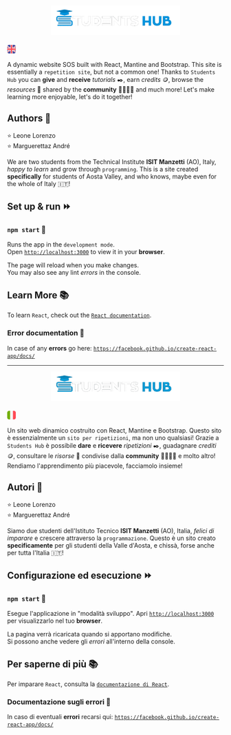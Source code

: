 <div style="text-align: center;">
	<img src="./src/img/logos/gif-students-hub-en-tr.gif" alt="Students Hub gif" style="max-width: 300px"/>
</div>

<img src="./src/img/flags/united-kingdom.png" alt="English part" style="width: 20px; margin-top: 20px;"/>

A dynamic website SOS built with React, Mantine and Bootstrap.
This site is essentially a `repetition site`, but not a common one! 
Thanks to `Students Hub` you can **give** and **receive** _tutorials_ ✒️, earn _credits_ 🪙, browse the _resources_ 📒 shared by the **community** 👨‍🎓👩‍🎓 and much more! Let's make learning more enjoyable, let's do it together!

## Authors 👥

⭐ Leone Lorenzo\
⭐ Marguerettaz André

We are two students from the Technical Institute **ISIT Manzetti** (AO), Italy, _happy to learn_ and grow through `programming`. This is a site created **specifically** for students of Aosta Valley, and who knows, maybe even for the whole of Italy 🇮🇹!

## Set up & run ⏩

### `npm start` 🛫

Runs the app in the `development mode`.\
Open [`http://localhost:3000`](http://localhost:3000) to view it in your **browser**.

The page will reload when you make changes.\
You may also see any lint _errors_ in the console.

## Learn More 📚

To learn `React`, check out the [`React documentation`](https://reactjs.org/).

### Error documentation 📜

In case of any **errors** go here: [`https://facebook.github.io/create-react-app/docs/`](https://facebook.github.io/create-react-app/docs/)

---

<div style="text-align: center;">
	<img src="./src/img/logos/gif-students-hub-tr.gif" alt="Students Hub gif" style="max-width: 300px"/>
</div>

<img src="./src/img/flags/italy.png" alt="Italian part" style="width: 20px; margin-top: 20px;"/>

Un sito web dinamico costruito con React, Mantine e Bootstrap. Questo sito è essenzialmente un `sito per ripetizioni`, ma non uno qualsiasi!
Grazie a `Students Hub` è possibile **dare** e **ricevere** _ripetizioni_ ✒️, guadagnare _crediti_ 🪙, consultare le _risorse_ 📒 condivise dalla **community** 👨‍🎓👩‍🎓 e molto altro! Rendiamo l'apprendimento più piacevole, facciamolo insieme!

## Autori 👥

⭐ Leone Lorenzo\
⭐ Marguerettaz André

Siamo due studenti dell'Istituto Tecnico **ISIT Manzetti** (AO), Italia, _felici di imparare_ e crescere attraverso la `programmazione`. Questo è un sito creato **specificamente** per gli studenti della Valle d'Aosta, e chissà, forse anche per tutta l'Italia 🇮🇹!

## Configurazione ed esecuzione ⏩

### `npm start` 🛫

Esegue l'applicazione in "modalità sviluppo".
Apri [`http://localhost:3000`](http://localhost:3000) per visualizzarlo nel tuo **browser**.

La pagina verrà ricaricata quando si apportano modifiche.\
Si possono anche vedere gli _errori_ all'interno della console.

## Per saperne di più 📚

Per imparare `React`, consulta la [`documentazione di React`](https://reactjs.org/).

### Documentazione sugli errori 📜

In caso di eventuali **errori** recarsi qui: [`https://facebook.github.io/create-react-app/docs/`](https://facebook.github.io/create-react-app/docs/)